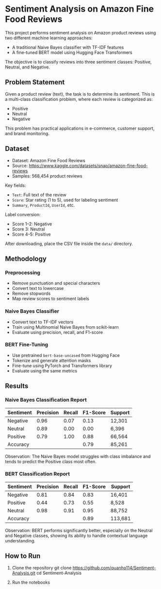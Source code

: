 # Sentiment Analysis on Amazon Fine Food Reviews

This project performs sentiment analysis on Amazon product reviews using two different machine learning approaches:

- A traditional Naive Bayes classifier with TF-IDF features
- A fine-tuned BERT model using Hugging Face Transformers

The objective is to classify reviews into three sentiment classes: Positive, Neutral, and Negative.

## Problem Statement

Given a product review (text), the task is to determine its sentiment. This is a multi-class classification problem, where each review is categorized as:

- Positive
- Neutral
- Negative

This problem has practical applications in e-commerce, customer support, and brand monitoring.

## Dataset

- Dataset: Amazon Fine Food Reviews
- Source: https://www.kaggle.com/datasets/snap/amazon-fine-food-reviews
- Samples: 568,454 product reviews

Key fields:
- `Text`: Full text of the review
- `Score`: Star rating (1 to 5), used for labeling sentiment
- `Summary`, `ProductId`, `UserId`, etc.

Label conversion:
- Score 1–2: Negative
- Score 3: Neutral
- Score 4–5: Positive

After downloading, place the CSV file inside the `data/` directory.

## Methodology

### Preprocessing
- Remove punctuation and special characters
- Convert text to lowercase
- Remove stopwords
- Map review scores to sentiment labels

### Naive Bayes Classifier
- Convert text to TF-IDF vectors
- Train using Multinomial Naive Bayes from scikit-learn
- Evaluate using precision, recall, and F1-score

### BERT Fine-Tuning
- Use pretrained `bert-base-uncased` from Hugging Face
- Tokenize and generate attention masks
- Fine-tune using PyTorch and Transformers library
- Evaluate using the same metrics

## Results

### Naive Bayes Classification Report

| Sentiment | Precision | Recall | F1-Score | Support |
|----------|-----------|--------|----------|---------|
| Negative | 0.96      | 0.07   | 0.13     | 12,301  |
| Neutral  | 0.89      | 0.00   | 0.00     | 6,396   |
| Positive | 0.79      | 1.00   | 0.88     | 66,564  |
| Accuracy |           |        | 0.79     | 85,261  |

Observation: The Naive Bayes model struggles with class imbalance and tends to predict the Positive class most often.

### BERT Classification Report

| Sentiment | Precision | Recall | F1-Score | Support |
|----------|-----------|--------|----------|---------|
| Negative | 0.81      | 0.84   | 0.83     | 16,401  |
| Positive | 0.44      | 0.73   | 0.55     | 8,528   |
| Neutral  | 0.98      | 0.91   | 0.95     | 88,752  |
| Accuracy |           |        | 0.89     | 113,681 |

Observation: BERT performs significantly better, especially on the Neutral and Negative classes, showing its ability to handle contextual language understanding.

## How to Run

1. Clone the repository
git clone https://github.com/quanho114/Sentiment-Analysis.git
cd Sentiment-Analysis

3. Run the notebooks

